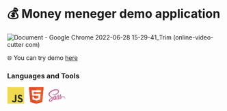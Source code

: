 #  💰 Money meneger demo application

![Document - Google Chrome 2022-06-28 15-29-41_Trim (online-video-cutter com)](https://user-images.githubusercontent.com/73027259/176180035-8c48814f-a26c-4d0c-9099-b82d5548e7df.gif)

🌐 You can try demo <a href="https://money-keeper-elyg3atd8-ilyaozhereliev.vercel.app/" target="_blank"/>here</a>

### Languages and Tools
<div>
    <img src="https://github.com/devicons/devicon/blob/master/icons/javascript/javascript-original.svg" title="JavaScript" alt="JavaScript" width="40" height="40"/>&nbsp;
  <img src="https://github.com/devicons/devicon/blob/master/icons/html5/html5-original.svg" title="HTML5" alt="HTML" width="40" height="40"/>&nbsp;
  <img src="https://github.com/devicons/devicon/blob/master/icons/sass/sass-original.svg" title="scss" alt="scss" width="40" height="40"/>&nbsp;
</div>
